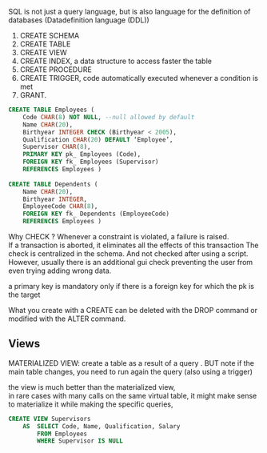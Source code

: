 SQL is not just a query language, but is also language for the definition of databases (Datadefinition language (DDL)) 
1. CREATE SCHEMA
2. CREATE TABLE
3. CREATE VIEW
4. CREATE INDEX, a data structure to access faster the table
5. CREATE PROCEDURE
6. CREATE TRIGGER, code automatically executed whenever a condition is met
7. GRANT.

```sql
CREATE TABLE Employees (
	Code CHAR(8) NOT NULL, --null allowed by default
	Name CHAR(20),
	Birthyear INTEGER CHECK (Birthyear < 2005),
	Qualification CHAR(20) DEFAULT ‘Employee’,
	Supervisor CHAR(8),
	PRIMARY KEY pk_ Employees (Code),
	FOREIGN KEY fk_ Employees (Supervisor)
	REFERENCES Employees ) 
	
CREATE TABLE Dependents (  
	Name CHAR(20), 
	Birthyear INTEGER, 
	EmployeeCode CHAR(8), 
	FOREIGN KEY fk_ Dependents (EmployeeCode) 
	REFERENCES Employees )
```

Why CHECK ?
Whenever a constraint is violated, a failure is raised.  
If a transaction is aborted, it eliminates all the effects of this transaction
The check is centralized in the schema.  And not checked after using a script.  
However, usually there is an additional gui check preventing the user from even trying adding wrong data.

a primary key is mandatory only if there is a foreign key for which the pk is the target

What you create with a CREATE can be deleted with the DROP command or modified with the ALTER command.

## Views
MATERIALIZED VIEW: create a table as a result of a query .
BUT note if the main table changes, you need to run again the query (also using a trigger)

the view is much better than the materialized view,  
in rare cases with many calls on the same virtual table, it might make sense to materialize it while making the specific queries,

```sql
CREATE VIEW Supervisors 
	AS  SELECT Code, Name, Qualification, Salary 
		FROM Employees 
		WHERE Supervisor IS NULL
```
